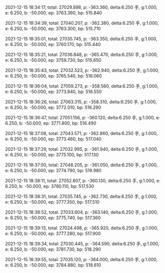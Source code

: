 2021-12-15 18:34:17, total: 27029.898, p: -363.360, delta:6.250 手, g:1.000, e: 6.250, b: -50.000, ep: 3763.360, bp: 515.840

2021-12-15 18:34:39, total: 27040.207, p: -362.380, delta:6.250 手, g:1.000, e: 6.250, b: -50.000, ep: 3763.300, bp: 515.710

2021-12-15 18:35:01, total: 27035.745, p: -363.350, delta:6.250 手, g:1.000, e: 6.250, b: -50.000, ep: 3760.170, bp: 515.440

2021-12-15 18:35:21, total: 27036.848, p: -365.470, delta:6.250 手, g:1.000, e: 6.250, b: -50.000, ep: 3759.730, bp: 515.650

2021-12-15 18:35:43, total: 27032.523, p: -362.940, delta:6.250 手, g:1.000, e: 6.250, b: -50.000, ep: 3765.540, bp: 516.060

2021-12-15 18:36:04, total: 27059.273, p: -358.560, delta:6.250 手, g:1.000, e: 6.250, b: -50.000, ep: 3773.840, bp: 516.550

2021-12-15 18:36:26, total: 27063.315, p: -358.310, delta:6.250 手, g:1.000, e: 6.250, b: -50.000, ep: 3772.010, bp: 516.290

2021-12-15 18:36:47, total: 27051.156, p: -360.120, delta:6.250 手, g:1.000, e: 6.250, b: -50.000, ep: 3771.800, bp: 516.490

2021-12-15 18:37:08, total: 27043.571, p: -362.860, delta:6.250 手, g:1.000, e: 6.250, b: -50.000, ep: 3773.460, bp: 517.040

2021-12-15 18:37:29, total: 27032.995, p: -361.940, delta:6.250 手, g:1.000, e: 6.250, b: -50.000, ep: 3775.100, bp: 517.130

2021-12-15 18:37:50, total: 27048.205, p: -361.050, delta:6.250 手, g:1.000, e: 6.250, b: -50.000, ep: 3774.790, bp: 516.980

2021-12-15 18:38:11, total: 27052.807, p: -360.130, delta:6.250 手, g:1.000, e: 6.250, b: -50.000, ep: 3780.110, bp: 517.530

2021-12-15 18:38:31, total: 27035.745, p: -362.730, delta:6.250 手, g:1.000, e: 6.250, b: -50.000, ep: 3777.350, bp: 517.510

2021-12-15 18:38:52, total: 27033.604, p: -363.140, delta:6.250 手, g:1.000, e: 6.250, b: -50.000, ep: 3775.740, bp: 517.360

2021-12-15 18:39:13, total: 27024.498, p: -365.920, delta:6.250 手, g:1.000, e: 6.250, b: -50.000, ep: 3777.280, bp: 517.900

2021-12-15 18:39:34, total: 27030.445, p: -364.590, delta:6.250 手, g:1.000, e: 6.250, b: -50.000, ep: 3781.730, bp: 518.290

2021-12-15 18:39:55, total: 27035.120, p: -364.000, delta:6.250 手, g:1.000, e: 6.250, b: -50.000, ep: 3784.880, bp: 518.610
